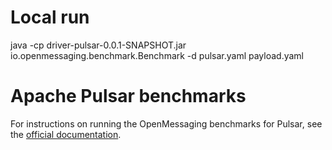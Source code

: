 # Local run
java -cp driver-pulsar-0.0.1-SNAPSHOT.jar io.openmessaging.benchmark.Benchmark -d pulsar.yaml payload.yaml

# Apache Pulsar benchmarks

For instructions on running the OpenMessaging benchmarks for Pulsar, see the [official documentation](http://openmessaging.cloud/docs/benchmarks/pulsar/).
